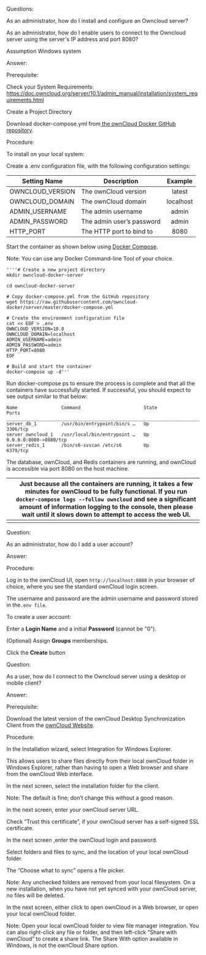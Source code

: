 

Questions:

As an administrator, how do I install and configure an Owncloud server?

As an administrator, how do I enable users to connect to the Owncloud server using the server's IP address and port 8080?

Assumption Windows system

Answer:

Prerequisite:

Check your System Requirements: https://doc.owncloud.org/server/10.1/admin_manual/installation/system_requirements.html

Create a Project Directory 

Download docker-compose.yml from[ the ownCloud Docker GitHub repository](https://github.com/owncloud-docker/server.git).

Procedure:

To install on your local system:

Create a .env configuration file, with the following configuration settings:

| **Setting Name** | **Description**           | **Example** |
| ---------------- | ------------------------- | :---------: |
| OWNCLOUD_VERSION | The ownCloud version      |   latest    |
| OWNCLOUD_DOMAIN  | The ownCloud domain       |  localhost  |
| ADMIN_USERNAME   | The admin username        |    admin    |
| ADMIN_PASSWORD   | The admin user’s password |    admin    |
| HTTP_PORT        | The HTTP port to bind to  |    8080     |

 Start the container as shown below using [Docker Compose](https://docs.docker.com/compose/).

Note: You can use any Docker Command-line Tool of your choice.

```console
''''# Create a new project directory
mkdir owncloud-docker-server

cd owncloud-docker-server

# Copy docker-compose.yml from the GitHub repository
wget https://raw.githubusercontent.com/owncloud-docker/server/master/docker-compose.yml

# Create the environment configuration file
cat << EOF > .env
OWNCLOUD_VERSION=10.0
OWNCLOUD_DOMAIN=localhost
ADMIN_USERNAME=admin
ADMIN_PASSWORD=admin
HTTP_PORT=8080
EOF

# Build and start the container
docker-compose up -d'''
```

Run docker-compose ps to ensure the process is complete and that all the containers have successfully started. If successful, you should expect to see output similar to that below:

```console
Name                Command                       State             Ports
__________________________________________________________________________________________
server_db_1         /usr/bin/entrypoint/bin/s …   Up                3306/tcp
server_owncloud_1   /usr/local/bin/entrypoint …   Up                0.0.0.0:8080->8080/tcp
server_redis_1      /bin/s6-svscan /etc/s6        Up                6379/tcp
```

The database, ownCloud, and Redis containers are running, and ownCloud is accessible via port 8080 on the host machine.

|      | Just because all the containers are running, it takes a few minutes for ownCloud to be fully functional. If you run `docker-compose logs --follow owncloud` and see a significant  amount of information logging to the console, then please wait until it  slows down to attempt to access the web UI. |
| ---- | ------------------------------------------------------------ |
|      |                                                              |

Question:

As an administrator, how do I add a user account?

Answer:

Procedure:

Log in to the ownCloud UI, open `http://localhost:8080` in your browser of choice, where you see the standard ownCloud login screen.

The username and password are the admin username and password stored in the`.env file`.

To create a user account:

Enter a **Login Name** and a initial **Password** (cannot be "0").

(Optional) Assign **Groups** memberships.

Click the **Create** button

Question:

As a user, how do I connect to the Owncloud server using a desktop or mobile client?

Answer:

Prerequisite:

Download the  latest version of the ownCloud Desktop Synchronization Client from the [ownCloud Website](https://owncloud.org/install/#).

Procedure:

In the Installation wizard, select Integration for Windows Explorer. 

This allows users to share files directly from their local ownCloud folder in Windows Explorer, rather than having to open a Web browser and share from the ownCloud Web interface. 

In the next screen, select the installation folder for the client. 

Note: The default is fine; don’t change this without a good reason.

In the next screen, enter your ownCloud server URL.

Check “Trust this certificate”, if your ownCloud server has a self-signed SSL certificate.

In the next screen ,enter the ownCloud login and password.

Select folders and files to sync, and the location of your local ownCloud folder.

The  “Choose what to sync”  opens a file picker.

Note: Any unchecked folders are removed from your local filesystem. On a new installation, when you have not yet synced with your ownCloud server, no files will be deleted.

In the next screen, either click to open ownCloud in a Web browser, or open your local ownCloud folder.

Note:  Open your local ownCloud folder to view file manager integration.  You can also right-click any file or folder, and then left-click “Share with ownCloud” to create a share link. The Share With option available in Windows, is not the ownCloud Share option. 





